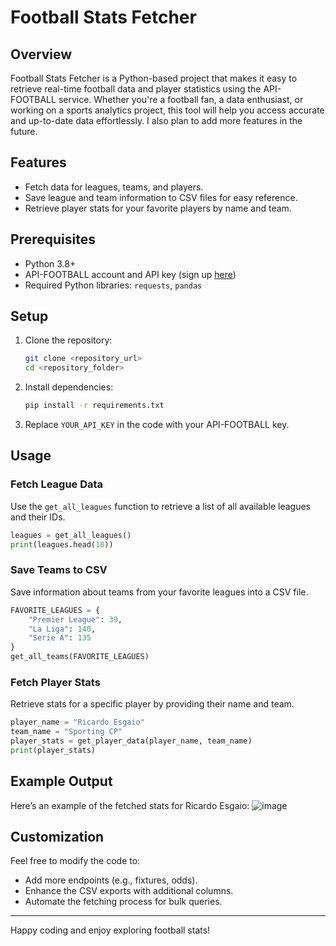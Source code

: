 # Football Stats Fetcher

## Overview
Football Stats Fetcher is a Python-based project that makes it easy to retrieve real-time football data and player statistics using the API-FOOTBALL service. Whether you're a football fan, a data enthusiast, or working on a sports analytics project, this tool will help you access accurate and up-to-date data effortlessly. I also plan to add more features in the future.

## Features
- Fetch data for leagues, teams, and players.
- Save league and team information to CSV files for easy reference.
- Retrieve player stats for your favorite players by name and team.

## Prerequisites
- Python 3.8+
- API-FOOTBALL account and API key (sign up [here](https://www.api-football.com/))
- Required Python libraries: `requests`, `pandas`

## Setup
1. Clone the repository:
   ```bash
   git clone <repository_url>
   cd <repository_folder>
   ```
2. Install dependencies:
   ```bash
   pip install -r requirements.txt
   ```
3. Replace `YOUR_API_KEY` in the code with your API-FOOTBALL key.

## Usage
### Fetch League Data
Use the `get_all_leagues` function to retrieve a list of all available leagues and their IDs.
```python
leagues = get_all_leagues()
print(leagues.head(10))
```

### Save Teams to CSV
Save information about teams from your favorite leagues into a CSV file.
```python
FAVORITE_LEAGUES = {
    "Premier League": 39,
    "La Liga": 140,
    "Serie A": 135
}
get_all_teams(FAVORITE_LEAGUES)
```

### Fetch Player Stats
Retrieve stats for a specific player by providing their name and team.
```python
player_name = "Ricardo Esgaio"
team_name = "Sporting CP"
player_stats = get_player_data(player_name, team_name)
print(player_stats)
```

## Example Output
Here’s an example of the fetched stats for Ricardo Esgaio:
![image](https://github.com/user-attachments/assets/b93508ce-1dfe-4f54-a8f7-ac5d9666c34e)

## Customization
Feel free to modify the code to:
- Add more endpoints (e.g., fixtures, odds).
- Enhance the CSV exports with additional columns.
- Automate the fetching process for bulk queries.


---
Happy coding and enjoy exploring football stats!

